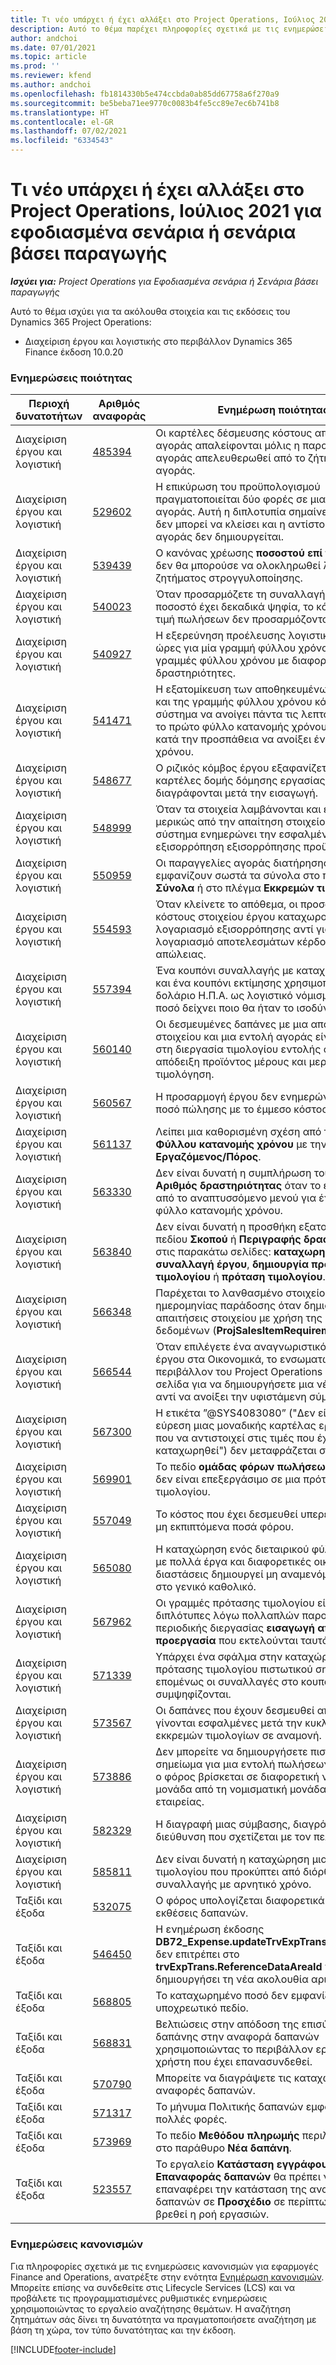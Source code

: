 ```yaml
---
title: Τι νέο υπάρχει ή έχει αλλάξει στο Project Operations, Ιούλιος 2021 για εφοδιασμένα σενάρια ή σενάρια βάσει παραγωγής
description: Αυτό το θέμα παρέχει πληροφορίες σχετικά με τις ενημερώσεις ποιότητας που είναι διαθέσιμες στην έκδοση Ιουλίου 2021 του Project Operations για εφοδιασμένα σενάρια ή σενάρια βάσει παραγωγής.
author: andchoi
ms.date: 07/01/2021
ms.topic: article
ms.prod: ''
ms.reviewer: kfend
ms.author: andchoi
ms.openlocfilehash: fb1814330b5e474ccbda0ab85dd67758a6f270a9
ms.sourcegitcommit: be5beba71ee9770c0083b4fe5cc89e7ec6b741b8
ms.translationtype: HT
ms.contentlocale: el-GR
ms.lasthandoff: 07/02/2021
ms.locfileid: "6334543"
---
```

# <a name="whats-new-or-changed-in-project-operations-july-2021-for-stockedproduction-based-scenarios"></a>Τι νέο υπάρχει ή έχει αλλάξει στο Project Operations, Ιούλιος 2021 για εφοδιασμένα σενάρια ή σενάρια βάσει παραγωγής

_**Ισχύει για:** Project Operations για Εφοδιασμένα σενάρια ή Σενάρια βάσει παραγωγής_

Αυτό το θέμα ισχύει για τα ακόλουθα στοιχεία και τις εκδόσεις του Dynamics 365 Project Operations:

- Διαχείριση έργου και λογιστικής στο περιβάλλον Dynamics 365 Finance έκδοση 10.0.20
 
### <a name="quality-updates"></a>Ενημερώσεις ποιότητας
                                                                                                                                                                                  
| Περιοχή δυνατοτήτων                      | Αριθμός αναφοράς| Ενημέρωση ποιότητας                                                                                                                                                                          |
|-----------------------------------|--------|---------------------------------------------------------------------------------------------------------------------------------------------------------------------------------|
| Διαχείριση έργου και λογιστική | [485394](https://fix.lcs.dynamics.com/Issue/Details/?bugId=485394) | Οι καρτέλες δέσμευσης κόστους από μια αίτηση αγοράς απαλείφονται μόλις η παραγγελία αγοράς απελευθερωθεί από το ζήτημα αίτησης αγοράς.                                                                           |
| Διαχείριση έργου και λογιστική | [529602](https://fix.lcs.dynamics.com/Issue/Details/?bugId=529602) | Η επικύρωση του προϋπολογισμού πραγματοποιείται δύο φορές σε μια εντολή αγοράς. Αυτή η διπλοτυπία σημαίνει ότι η αίτηση δεν μπορεί να κλείσει και η αντίστοιχη εντολή αγοράς δεν δημιουργείται.                                                                                                                        |
| Διαχείριση έργου και λογιστική | [539439](https://fix.lcs.dynamics.com/Issue/Details/?bugId=539439) | Ο κανόνας χρέωσης **ποσοστού επί της χρέωσης** δεν θα μπορούσε να ολοκληρωθεί λόγω ζητήματος στρογγυλοποίησης.                                                                              |
| Διαχείριση έργου και λογιστική | [540023](https://fix.lcs.dynamics.com/Issue/Details/?bugId=540023) | Όταν προσαρμόζετε τη συναλλαγή και το ποσοστό έχει δεκαδικά ψηφία, το κόστος και η τιμή πωλήσεων δεν προσαρμόζονται σωστά.                                      |
| Διαχείριση έργου και λογιστική | [540927](https://fix.lcs.dynamics.com/Issue/Details/?bugId=540927) | Η εξερεύνηση προέλευσης λογιστικής εμφανίζει ώρες για μία γραμμή φύλλου χρόνου για πολλές γραμμές φύλλου χρόνου με διαφορετικές δραστηριότητες.                                      |
| Διαχείριση έργου και λογιστική | [541471](https://fix.lcs.dynamics.com/Issue/Details/?bugId=541471) | Η εξατομίκευση των αποθηκευμένων προβολών και της γραμμής φύλλου χρόνου κάνει το σύστημα να ανοίγει πάντα τις λεπτομέρειες για το πρώτο φύλλο κατανομής χρόνου στη λίστα κατά την προσπάθεια να ανοίξει ένα φύλλο χρόνου.  |
| Διαχείριση έργου και λογιστική | [548677](https://fix.lcs.dynamics.com/Issue/Details/?bugId=548677) | Ο ριζικός κόμβος έργου εξαφανίζεται και οι καρτέλες δομής δόμησης εργασίας διαγράφονται μετά την εισαγωγή.                                                                                             |
| Διαχείριση έργου και λογιστική | [548999](https://fix.lcs.dynamics.com/Issue/Details/?bugId=548999) | Όταν τα στοιχεία λαμβάνονται και εκδίδονται μερικώς από την απαίτηση στοιχείου, το σύστημα ενημερώνει την εσφαλμένη εξισορρόπηση εξισορρόπησης προϋπολογισμού. |
| Διαχείριση έργου και λογιστική | [550959](https://fix.lcs.dynamics.com/Issue/Details/?bugId=550959) | Οι παραγγελίες αγοράς διατήρησης έργου δεν εμφανίζουν σωστά τα σύνολα στο παράθυρο **Σύνολα** ή στο πλέγμα **Εκκρεμών τιμολογίων**.                                                                  |
| Διαχείριση έργου και λογιστική | [554593](https://fix.lcs.dynamics.com/Issue/Details/?bugId=554593) | Όταν κλείνετε το απόθεμα, οι προσαρμογές κόστους στοιχείου έργου καταχωρούνται στο λογαριασμό εξισορρόπησης αντί για το λογαριασμό αποτελεσμάτων κέρδους και απώλειας.                                                            |
| Διαχείριση έργου και λογιστική | [557394](https://fix.lcs.dynamics.com/Issue/Details/?bugId=557394) | Ένα κουπόνι συναλλαγής με καταχώρηση έργου και ένα κουπόνι εκτίμησης χρησιμοποιούν το δολάριο Η.Π.Α. ως λογιστικό νόμισμα, αλλά το ποσό δείχνει ποιο θα ήταν το ισοδύναμο CAD.              |
| Διαχείριση έργου και λογιστική | [560140](https://fix.lcs.dynamics.com/Issue/Details/?bugId=560140) | Οι δεσμευμένες δαπάνες με μια απαίτηση στοιχείου και μια εντολή αγοράς είναι λάθος στη διεργασία τιμολογίου εντολής αγοράς με απόδειξη προϊόντος μέρους και μερική τιμολόγηση.       |
| Διαχείριση έργου και λογιστική | [560567](https://fix.lcs.dynamics.com/Issue/Details/?bugId=560567) | Η προσαρμογή έργου δεν ενημερώνει σωστά το ποσό πώλησης με το έμμεσο κόστος.                                                                                    |
| Διαχείριση έργου και λογιστική | [561137](https://fix.lcs.dynamics.com/Issue/Details/?bugId=561137) | Λείπει μια καθορισμένη σχέση από τον πίνακα **Φύλλου κατανομής χρόνου** με την προβολή **Εργαζόμενος/Πόρος**.                                                                                   |
| Διαχείριση έργου και λογιστική | [563330](https://fix.lcs.dynamics.com/Issue/Details/?bugId=563330) | Δεν είναι δυνατή η συμπλήρωση του πεδίου **Αριθμός δραστηριότητας** όταν το επιλέγετε από το αναπτυσσόμενο μενού για ένα διεταιρικό φύλλο κατανομής χρόνου.                                                                 |
| Διαχείριση έργου και λογιστική | [563840](https://fix.lcs.dynamics.com/Issue/Details/?bugId=563840) | Δεν είναι δυνατή η προσθήκη εξατομικευμένου πεδίου **Σκοπού** ή **Περιγραφής δραστηριότητας** στις παρακάτω σελίδες: **καταχωρημένη συναλλαγή έργου**, **δημιουργία πρότασης τιμολογίου** ή **πρόταση τιμολογίου**.  |
| Διαχείριση έργου και λογιστική | [566348](https://fix.lcs.dynamics.com/Issue/Details/?bugId=566348) | Παρέχεται το λανθασμένο στοιχείο ελέγχου ημερομηνίας παράδοσης όταν δημιουργείτε απαιτήσεις στοιχείου με χρήση της διαχείρισης δεδομένων (**ProjSalesItemRequirementEntity**).                                              |
| Διαχείριση έργου και λογιστική | [566544](https://fix.lcs.dynamics.com/Issue/Details/?bugId=566544) | Όταν επιλέγετε ένα αναγνωριστικό σύμβασης έργου στα Οικονομικά, το ενσωματωμένο περιβάλλον του Project Operations ανοίγει τη σελίδα για να δημιουργήσετε μια νέα καρτέλα, αντί να ανοίξει την υφιστάμενη σύμβαση έργου.                                                                                                                 |
| Διαχείριση έργου και λογιστική | [567300](https://fix.lcs.dynamics.com/Issue/Details/?bugId=567300) |  Η ετικέτα ”@SYS4083080” ("Δεν είναι δυνατή η εύρεση μιας μοναδικής καρτέλας εργαζόμενου που να αντιστοιχεί στις τιμές που έχουν καταχωρηθεί") δεν μεταφράζεται στα Δανικά.                                |
| Διαχείριση έργου και λογιστική | [569901](https://fix.lcs.dynamics.com/Issue/Details/?bugId=569901) | Το πεδίο **ομάδας φόρων πωλήσεων στοιχείου** δεν είναι επεξεργάσιμο σε μια πρόταση τιμολογίου.                                                                               |
| Διαχείριση έργου και λογιστική | [557049](https://fix.lcs.dynamics.com/Issue/Details/?bugId=557049) | Το κόστος που έχει δεσμευθεί υπερεκτιμάται με μη εκπιπτόμενα ποσά φόρου.                                                                                                    |
| Διαχείριση έργου και λογιστική | [565080](https://fix.lcs.dynamics.com/Issue/Details/?bugId=565080) | Η καταχώρηση ενός διεταιρικού φύλλου χρόνου με πολλά έργα και διαφορετικές οικονομικές διαστάσεις δημιουργεί μη αναμενόμενες τιμές στο γενικό καθολικό.                             |
| Διαχείριση έργου και λογιστική | [567962](https://fix.lcs.dynamics.com/Issue/Details/?bugId=567962) | Οι γραμμές πρότασης τιμολογίου είναι διπλότυπες λόγω πολλαπλών παρουσιών της περιοδικής διεργασίας **εισαγωγή από προεργασία** που εκτελούνται ταυτόχρονα.                                      |
| Διαχείριση έργου και λογιστική | [571339](https://fix.lcs.dynamics.com/Issue/Details/?bugId=571339) | Υπάρχει ένα σφάλμα στην καταχώρηση της πρότασης τιμολογίου πιστωτικού σημειώματος, επομένως οι συναλλαγές στο κουπόνι δεν συμψηφίζονται.    |
| Διαχείριση έργου και λογιστική | [573567](https://fix.lcs.dynamics.com/Issue/Details/?bugId=573567) | Οι δαπάνες που έχουν δεσμευθεί από το έργο γίνονται εσφαλμένες μετά την κυκλοφορία των εκκρεμών τιμολογίων σε αναμονή.                                                                             |
| Διαχείριση έργου και λογιστική | [573886](https://fix.lcs.dynamics.com/Issue/Details/?bugId=573886) | Δεν μπορείτε να δημιουργήσετε πιστωτικό σημείωμα για μια εντολή πωλήσεων έργου, όταν ο φόρος βρίσκεται σε διαφορετική νομισματική μονάδα από τη νομισματική μονάδα της εταιρείας.                                      |
| Διαχείριση έργου και λογιστική | [582329](https://fix.lcs.dynamics.com/Issue/Details/?bugId=582329) | Η διαγραφή μιας σύμβασης, διαγράφει και τη διεύθυνση που σχετίζεται με τον πελάτη.                                                                                     |
| Διαχείριση έργου και λογιστική | [585811](https://fix.lcs.dynamics.com/Issue/Details/?bugId=585811) | Δεν είναι δυνατή η καταχώρηση μιας πρότασης τιμολογίου που προκύπτει από διόρθωση συναλλαγής με αρνητικό χρόνο.                                                                    |
| Ταξίδι και έξοδα                  | [532075](https://fix.lcs.dynamics.com/Issue/Details/?bugId=532075) | Ο φόρος υπολογίζεται διαφορετικά στις εκθέσεις δαπανών.                                                                                                                  |
| Ταξίδι και έξοδα                  | [546450](https://fix.lcs.dynamics.com/Issue/Details/?bugId=546450) | Η ενημέρωση έκδοσης **DB72_Expense.updateTrvExpTransProjTransId()** δεν επιτρέπει στο **trvExpTrans.ReferenceDataAreaId** να δημιουργήσει τη νέα ακολουθία αριθμών.                    |
| Ταξίδι και έξοδα                  | [568805](https://fix.lcs.dynamics.com/Issue/Details/?bugId=568805) | Το καταχωρημένο ποσό δεν εμφανίζεται με το υποχρεωτικό πεδίο.                                                                                                             |
| Ταξίδι και έξοδα                  | [568831](https://fix.lcs.dynamics.com/Issue/Details/?bugId=568831) | Βελτιώσεις στην απόδοση της επισύναψης μιας δαπάνης στην αναφορά δαπανών χρησιμοποιώντας το περιβάλλον εργασίας χρήστη που έχει επανασυνδεθεί.                                                            |
| Ταξίδι και έξοδα                  | [570790](https://fix.lcs.dynamics.com/Issue/Details/?bugId=570790) | Μπορείτε να διαγράψετε τις καταχωρημένες αναφορές δαπανών.                                                                                           |
| Ταξίδι και έξοδα                  | [571317](https://fix.lcs.dynamics.com/Issue/Details/?bugId=571317) | Το μήνυμα Πολιτικής δαπανών εμφανίζεται πολλές φορές.                                                                                                       |
| Ταξίδι και έξοδα                  | [573969](https://fix.lcs.dynamics.com/Issue/Details/?bugId=573969) | Το πεδίο **Μεθόδου πληρωμής** περιλαμβάνεται στο παράθυρο **Νέα δαπάνη**.                                                                                                      |
| Ταξίδι και έξοδα                  | [523557](https://fix.lcs.dynamics.com/Issue/Details/?bugId=523557) | Το εργαλείο **Κατάσταση εγγράφου Επαναφοράς δαπανών** θα πρέπει να επαναφέρει την κατάσταση της αναφοράς δαπανών σε **Προσχέδιο** σε περίπτωση που δεν βρεθεί η ροή εργασιών. 

### <a name="regulatory-updates"></a>Ενημερώσεις κανονισμών
Για πληροφορίες σχετικά με τις ενημερώσεις κανονισμών για εφαρμογές Finance and Operations, ανατρέξτε στην ενότητα [Ενημέρωση κανονισμών](/dynamics365/finance/localizations/regulatory-updates). Μπορείτε επίσης να συνδεθείτε στις Lifecycle Services (LCS) και να προβάλετε τις προγραμματισμένες ρυθμιστικές ενημερώσεις χρησιμοποιώντας το εργαλείο αναζήτησης θεμάτων. Η αναζήτηση ζητημάτων σάς δίνει τη δυνατότητα να πραγματοποιήσετε αναζήτηση με βάση τη χώρα, τον τύπο δυνατότητας και την έκδοση.


[!INCLUDE[footer-include](../../includes/footer-banner.md)]
